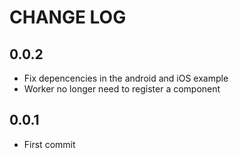 # CHANGE LOG

## 0.0.2
  * Fix depencencies in the android and iOS example 
  * Worker no longer need to register a component

## 0.0.1
  * First commit
